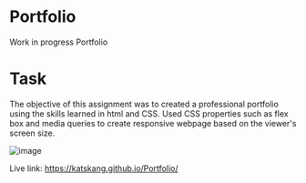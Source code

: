 # Portfolio
Work in progress Portfolio

# Task
The objective of this assignment was to created a professional portfolio using the skills learned in html and CSS.
Used CSS properties such as flex box and media queries to create responsive webpage based on the viewer's screen size.

![image](https://user-images.githubusercontent.com/105574653/179386783-21a7f313-7550-4954-867b-7523b01df988.png)

Live link: https://katskang.github.io/Portfolio/
